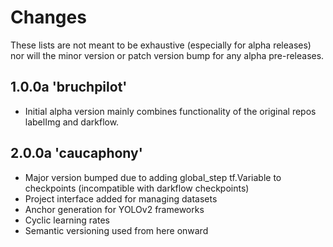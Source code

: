 # Changes
These lists are not meant to be exhaustive (especially for alpha releases)
nor will the minor version or patch version bump for any alpha pre-releases.

1.0.0a 'bruchpilot'
-------------------

* Initial alpha version mainly combines functionality of the original 
repos labelImg and darkflow.

2.0.0a 'caucaphony'
------------------

* Major version bumped due to adding global_step tf.Variable to 
checkpoints (incompatible with darkflow checkpoints)
* Project interface added for managing datasets
* Anchor generation for YOLOv2 frameworks
* Cyclic learning rates 
* Semantic versioning used from here onward

